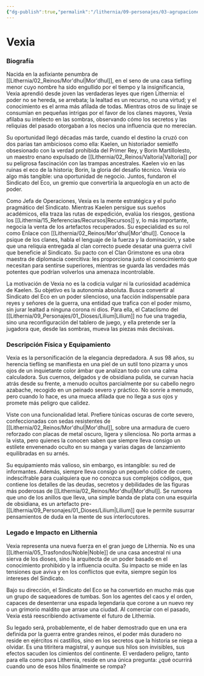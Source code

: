 ```yaml
---
{"dg-publish":true,"permalink":"/lithernia/09-personajes/03-agrupaciones/el-sindicato-del-eco/vexia/","tags":["lithernia","personaje","El Sindicato del Eco","tiefling","Mor'dhul","estratega"]}
---
```


# Vexia

### Biografía

Nacida en la asfixiante penumbra de [[Lithernia/02_Reinos/Mor'dhul\|Mor'dhul]], en el seno de una casa tiefling menor cuyo nombre ha sido engullido por el tiempo y la insignificancia, Vexia aprendió desde joven las verdaderas leyes que rigen Lithernia: el poder no se hereda, se arrebata; la lealtad es un recurso, no una virtud; y el conocimiento es el arma más afilada de todas. Mientras otros de su linaje se consumían en pequeñas intrigas por el favor de los clanes mayores, Vexia afilaba su intelecto en las sombras, observando cómo los secretos y las reliquias del pasado otorgaban a los necios una influencia que no merecían.

Su oportunidad llegó décadas más tarde, cuando el destino la cruzó con dos parias tan ambiciosos como ella: Kaelen, un historiador semielfo obsesionado con la verdad prohibida del Primer Rey, y Borin Martillolesto, un maestro enano expulsado de [[Lithernia/02_Reinos/Valtoria\|Valtoria]] por su peligrosa fascinación con las trampas ancestrales. Kaelen vio en las ruinas el eco de la historia; Borin, la gloria del desafío técnico. Vexia vio algo más tangible: una oportunidad de negocio. Juntos, fundaron el Sindicato del Eco, un gremio que convertiría la arqueología en un acto de poder.

Como Jefa de Operaciones, Vexia es la mente estratégica y el puño pragmático del Sindicato. Mientras Kaelen persigue sus sueños académicos, ella traza las rutas de expedición, evalúa los riesgos, gestiona los [[Lithernia/15_Referencias/Recursos\|Recursos]] y, lo más importante, negocia la venta de los artefactos recuperados. Su especialidad es su rol como Enlace con [[Lithernia/02_Reinos/Mor'dhul\|Mor'dhul]]. Conoce la psique de los clanes, habla el lenguaje de la fuerza y la dominación, y sabe que una reliquia entregada al clan correcto puede desatar una guerra civil que beneficie al Sindicato. Su pacto con el Clan Grimstone es una obra maestra de diplomacia coercitiva: les proporciona justo el conocimiento que necesitan para sentirse superiores, mientras se guarda las verdades más potentes que podrían volverlos una amenaza incontrolable.

La motivación de Vexia no es la codicia vulgar ni la curiosidad académica de Kaelen. Su objetivo es la autonomía absoluta. Busca convertir al Sindicato del Eco en un poder silencioso, una facción indispensable para reyes y señores de la guerra, una entidad que trafica con el poder mismo, sin jurar lealtad a ninguna corona ni dios. Para ella, el Cataclismo del [[Lithernia/09_Personajes/01_Dioses/Lilium\|Lilium]] no fue una tragedia, sino una reconfiguración del tablero de juego, y ella pretende ser la jugadora que, desde las sombras, mueva las piezas más decisivas.

### Descripción Física y Equipamiento

Vexia es la personificación de la elegancia depredadora. A sus 98 años, su herencia tiefling se manifiesta en una piel de un sutil tono pizarra y unos ojos de un inquietante color ámbar que analizan todo con una calma calculadora. Sus cuernos, delgados y de obsidiana pulida, se curvan hacia atrás desde su frente, a menudo ocultos parcialmente por su cabello negro azabache, recogido en un peinado severo y práctico. No sonríe a menudo, pero cuando lo hace, es una mueca afilada que no llega a sus ojos y promete más peligro que calidez.

Viste con una funcionalidad letal. Prefiere túnicas oscuras de corte severo, confeccionadas con sedas resistentes de [[Lithernia/02_Reinos/Mor'dhul\|Mor'dhul]], sobre una armadura de cuero reforzado con placas de metal oscuro, ligera y silenciosa. No porta armas a la vista, pero quienes la conocen saben que siempre lleva consigo un estilete envenenado oculto en su manga y varias dagas de lanzamiento equilibradas en su arnés.

Su equipamiento más valioso, sin embargo, es intangible: su red de informantes. Además, siempre lleva consigo un pequeño códice de cuero, indescifrable para cualquiera que no conozca sus complejos códigos, que contiene los detalles de las deudas, secretos y debilidades de las figuras más poderosas de [[Lithernia/02_Reinos/Mor'dhul\|Mor'dhul]]. Se rumorea que uno de los anillos que lleva, una simple banda de plata con una esquirla de obsidiana, es un artefacto pre-[[Lithernia/09_Personajes/01_Dioses/Lilium\|Lilium]] que le permite susurrar pensamientos de duda en la mente de sus interlocutores.

### Legado e Impacto en Lithernia

Vexia representa una nueva fuerza en el gran juego de Lithernia. No es una [[Lithernia/05_Trasfondos/Noble\|Noble]] de una casa ancestral ni una sierva de los dioses, sino la arquitecta de un poder basado en el conocimiento prohibido y la influencia oculta. Su impacto se mide en las tensiones que aviva y en los conflictos que evita, siempre según los intereses del Sindicato.

Bajo su dirección, el Sindicato del Eco se ha convertido en mucho más que un grupo de saqueadores de tumbas. Son los agentes del caos y el orden, capaces de desenterrar una espada legendaria que corone a un nuevo rey o un grimorio maldito que arrase una ciudad. Al comerciar con el pasado, Vexia está reescribiendo activamente el futuro de Lithernia.

Su legado será, probablemente, el de haber demostrado que en una era definida por la guerra entre grandes reinos, el poder más duradero no reside en ejércitos ni castillos, sino en los secretos que la historia se niega a olvidar. Es una titiritera magistral, y aunque sus hilos son invisibles, sus efectos sacuden los cimientos del continente. El verdadero peligro, tanto para ella como para Lithernia, reside en una única pregunta: ¿qué ocurrirá cuando uno de esos hilos finalmente se rompa?
